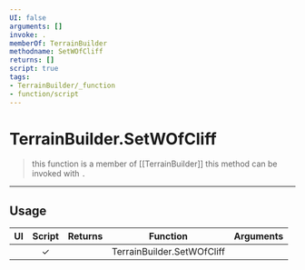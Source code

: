 ```yaml
---
UI: false
arguments: []
invoke: .
memberOf: TerrainBuilder
methodname: SetWOfCliff
returns: []
script: true
tags:
- TerrainBuilder/_function
- function/script
---
```

# TerrainBuilder.SetWOfCliff
> this function is a member of [[TerrainBuilder]]
> this method can be invoked with `.`
-----
## Usage
|  UI | Script | Returns | Function | Arguments |
|:---:|:------:|-------:|:--------:|:---------|
| |✓||TerrainBuilder.SetWOfCliff||
